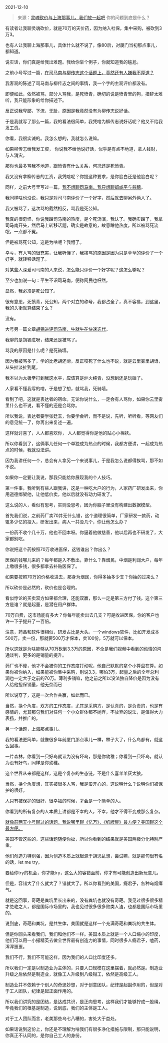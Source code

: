 2021-12-10

> 来源：[灵魂砍价与上海那事儿，我们放一起吧](http://mp.weixin.qq.com/s?__biz=MzU0MjYwNDU2Mw==&mid=2247502730&idx=1&sn=ccde5e4e430dc35cef39284bd81276f8&chksm=fb1aa7f6cc6d2ee01f65513845dbcabdd9434c9aa856d03c34979bba18fa23d8cc3c4857edbe&scene=27#wechat_redirect)
> 你的问题到底是什么？

有读者让我聊灵魂砍价，就是70万的天价药，因为纳入社保，集中采购，被砍到3万3。  

  

也有人让我聊上海那事儿，具体什么就不说了，像80后，对厦门当初那点事儿，都知道。

  

说实话，你们真是给我出难题。我给你举个例子，你就知道我的尴尬。

  

之前小号写过一篇，[在司马南与柳传志这个话题上，竟然还有人嫌我不厚道？](http://mp.weixin.qq.com/s?__biz=MzU3NDc5Nzc0NQ==&mid=2247509925&idx=1&sn=863d8b8da44279b1f2b3e8ac3e50a357&chksm=fd2e057bca598c6d5f1761730afa3d9705779c4aa279cfdb8388851d652a1ce14a8414384229&scene=21#wechat_redirect)  

  

我客观的陈述了司马南与柳传志之间的事情，我一个字的主观评价都没有。  

  

即便如此，依然被骂，部分人骂我，是死愤青，确切的说是愤青里的狗，措辞太难听，我只能形象的给你描述下。

  

反正说我卑鄙，下流，无耻，原因是我竟然没有为柳传志说好话。  

  

于是我就写了那么一篇，我的看法很简单，我凭啥为柳传志说好话呢？他又不给我发工资。  

  

你看，我很实诚的。我怎么想的，我就怎么说嘛。

  

如果柳传志给我发工资， 你说我不给他说好话，似乎是有点不地道，拿人钱财，与人消灾。

  

那你也最多骂我不地道，跟愤青有什么关系，何况还是死愤青。

  

我又没有拿柳传志的工资，我凭啥呢？你提这种要求，是你脸白还是他脸白呢？  

  

同样，之前大号里写过一篇，[我不想聊司马南，我只想聊郎咸平与慈禧](http://mp.weixin.qq.com/s?__biz=MzU0MjYwNDU2Mw==&mid=2247502704&idx=2&sn=3b161438986c61731d925f093fecd2a7&chksm=fb1aa70ccc6d2e1a51c66fcd7cb36209d66673564fdc0f9ef7d0b3e7b26d55ed63ef3a2b3d95&scene=21#wechat_redirect)。  

  

我同样啥也没说，我只是对司马南评价了一个好字，然后就去聊另外俩人了。  

  

我又被骂了，这次骂的截然相反，骂我是死公知。  

  

我真的很奇怪，你说我蹭司马南的热度，是个死流氓，我认了。我确实蹭了，我拿司马南开头，然后马上转移话题，确实是故意的，故意蹭他热度，所以被骂死流氓，一点都不冤。

  

但是被骂死公知，这是为啥呢？我懵了。

  

幸亏，有人骂的很充实，让我听懂了，我挨骂的原因是因为只是草草的评价了一个好字，就转移话题了。

  

对某些人深爱司马南的人来说，怎么能只评价一个好字呢？这怎么够呢？  

  

至少也加说一句：平生不识司马南，便称网民也枉然。

  

显然，我必须是死公知了。

  

很有意思，死愤青，死公知，两个对立的称号，我都占全了，真不容易，到这里，我的头衔就算结束了么？  

  

没有。

  

大号另一篇文章[胡锡进评司马南，牛就牛在快速迭代](http://mp.weixin.qq.com/s?__biz=MzU0MjYwNDU2Mw==&mid=2247502672&idx=1&sn=1219218c412418a85a82f84aee456dac&chksm=fb1aa72ccc6d2e3a9a2c242c7d616a0953efc8db4f21a3a22584cc04603da08b29687ca04568&scene=21#wechat_redirect)。

  

我聊的是胡锡进呀，结果还是被骂了。

  

骂我的原因是什么呢？是死骑墙。

  

因为我被骂多了，学的比老胡还滑，反正咬死了什么也不说，就是云里雾里胡诌，从头扯淡扯到尾。

  

我本以为太极拳打到我这水平，应该算是炉火纯青，没想到还是玩砸了。

  

人家看不懂我写的啥，于是想了想，就骂我，死骑墙。

  

看到了吧，这就是表达者的宿命。无论你说什么，一定会有人骂你，如果你云里雾里什么也不说，看不懂的还是会骂你。

  

所以我说，表达者要学张廷玉，你要学会听，而不是说，先听，听听看，等网友们的意见统一了，你再出来复述一遍。

  

这样就讨喜了，人人都喜欢你， 人人都觉得你是他的贴心小棉袄。

  

所以你看到了，这俩事儿任何一个单独成为热点的时候，我都方便讲，一起成为热点的时候，我就没法讲。  

  

因为我讲任何一个，总会有人拿另一个来说事儿，于是我怎么说都得挨骂，那不如不说。  

  

如果你一定要让我说，那我只能给你展现我的个人技巧。

  

第一件事，我听到有些人跟我讲，这是一种吃大户的行为，人家药厂研发出来，你用道德绑架他，让他低价卖，他以后就没有动力研发了。

  

这么说的人，看似有思考，实则没思考，因为你脑子里没有构建出数据模型。

  

首先我们说，之前药厂卖70并无什么错，这个道理很简单，厂家研发一款药，动辄多少亿的投入，研发出来，病人一共没几个，你让他怎么办？

  

一份药不收个几十万，他也不回本呀。你逼着他做慈善，他以后再也不研发了，大家都别吃。

  

你说把这个药按照70万收进医保，这钱谁出？你出么？  

  

医保的钱哪儿来的？每年都是入不敷出，靠什么？靠烟民，中烟是利润大户，每年上缴很多钱，很多都拿去补贴医保了。  

  

如果要按照70万的价格收进去，那身为烟民，你得多抽多少支？你抽的过来么？  

  

所以砍价是必然的，砍价也是合理的。  

  

看似悖论的买卖双方如果都合理，还能双赢，那么一定是第三方付了钱。这个第三方是谁？就是起量，是潜在用户群体。

  

70万自费，这市场能有多大？你每年能卖出去几支？可是收进医保，你的客户也许一下子提升了一百倍。  

  

注意，药品和软件很相似，研发占比是大头。一个windows软件，比如开发成本500万，卖一份，那就要500万才保本，卖100份，5万就可以保本。  

  

所以这就是为啥能够从70万砍到3.3万的原因，不全是我们视频中看到的动情的沟通谈判，更多的是销量的提升。  

  

药厂也不傻，他才不会被你的工作态度打动呢，他自己默默的拿个小算盘在算。如果你被你纳入，如果能被你集中采购，别说3.3，哪怕3万，起量之后的全年总利润也一定大于之前的70万。薄利多销嘛，他之前之所以没法独自降价是因为没有人给他担保销量，他无奈而已

  

所以说穿了，这是一次合作共赢，如此而已。

  

当然，换个角度，双方的工作态度，尤其是采购方，是认真的，是负责的，也是有感情的，尤其那句我们对任何一个小众群体都不抛弃，不放弃的说法，是值得大力表扬，并推广的。

  

另一个话题，上海那点事儿。  

  

我的看法更简单，就像很多年前厦门那点事儿一样，林子大了，什么鸟都有，就这么回事。

  

一片森林，你看到一只好鸟就认为没有坏鸟，那是你幼稚；你看到一只坏鸟，就认为没有好鸟，同样是你幼稚。  

  

这个世界从来都是这样，这是个复杂的生态链，不是什么喜羊羊灰太狼。  

  

当然，换个角度想，其实被很多人骂，我是蛮开心的，这说明什么？说明你们被保护的很好。  

  

人只有被保护的很好，很幸福的时候，才会是一个简单的人。  

  

你看到的所有复杂的人本质上讲都是不幸的人，不幸，他才不得不变成那么复杂。

  

[就像前两天小号聊过的话题，我说哪里聊《亿万》，《纸牌屋》最方便？美国聊这个最方便。](http://mp.weixin.qq.com/s?__biz=MzU3NDc5Nzc0NQ==&mid=2247510242&idx=2&sn=9a4f5a49347fdc60fdda4e9b7c0f110a&chksm=fd2e0a3cca59832ad66ea7f725e861d8b34239a77fb39564e52b4ac7a7d2c5b7c778a9179b53&scene=21#wechat_redirect)  

  

美国不管这些的，这些话题随便你扯，所以你看到的结果就是美国两极分化特别严重。  

  

他们创造力特别强，因为创造本质上就起源于胡思乱想，尝试嘛，就是那句很有名的话，let me try。

  

要给你try的机会，你才能try，这么大的容错面前，你才有可能创造出新玩意儿。

  

但是，容错大了什么就大了？错就大了。所以你看到的美国，瘾君子，各种乌烟瘴气。  

  

就是这回事，奇葩是粪坑里长出来的，没有粪坑也就没有奇葩。我见过很多很多精才绝艳之人，都是国际市场里的，我也见过很多很多败类人渣，也都是国际市场里的。

  

说到底，奇葩和粪坑，是共生体，美国就是这样一个充满奇葩和粪坑的共生体。

  

但是你回头来看我们，我们和他们不一样。美国本质上就是一个人口缩小的印度，他们可以用一小撮精英去做全世界最有创造力的事情，同时很多人瘾君子，嗑药，浑浑噩噩。  

  

我们不行，我们不可能这样，因为我们的人口比印度还多。

  

所以我们一定是以制造业为主体的，只要人口规模在这里摆着，就必然是。制造业升级之后依然是制造业，就像工人升级到八级钳工，依然是高级工人。

  

制造业并不依赖于个别人的奇思妙想，对于创意团队，纪律是起副作用的，但是对于工人团队，纪律是起正面作用的。  

  

所以我们讲究的是团结，是达成共识，是正向思考，这样我们才能够拧成一股绳，毕竟我们的根基是制造，说到底，我们的主体是工人。  

  

对于工人团队而言，老美那些乌七八糟的，害处大于益处。  

  

如果话说到这份上，你还是不理解为啥我们有很多净化措施与限制，那只能说明，你真正不认同的，是你自己工人的身份。

